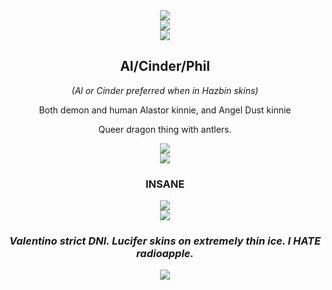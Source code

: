<div align="center">
  <img src="https://64.media.tumblr.com/aa32f34d4ece90d54c1a2ca29da87eaa/7b3ff35a96883592-f3/s2048x3072/3c1a11b8a381ce73d6824756fc2cf9fcec036485.pnj">
</div>
<div align="center">
  <img src="https://64.media.tumblr.com/e4c5d67e2bea009b6f071a07f31d2e95/136b91c1e91842df-ec/s2048x3072/5e319d70bc4e819d3b953d5091307eac806ec504.pnj">
</div>
<div align="center">
  <img src="https://64.media.tumblr.com/5de9a0977b01ab59324ccb13f7cda5cf/a05fc3d00ef4deb7-68/s2048x3072/83d8012cf1e3b0b34f34dd721d6115c48ba5690e.pnj">
</div>

<h2 align="center"><B>Al/Cinder/Phil</B></h2>

<p align="center"><I>(Al or Cinder preferred when in Hazbin skins)</I></p>
<p align="center">Both demon and human Alastor kinnie, and Angel Dust kinnie</p>
<p align="center">Queer dragon thing with antlers.</p>

<div align="center">
  <img src="https://64.media.tumblr.com/4ca875e25fa23f80a959b3895eb780cb/12ea6ddc3894ee68-36/s2048x3072/bf3362d05bcbd93ca046e742eb4774293ce00b8d.pnj">
</div>
<div align="center">
  <img src="https://64.media.tumblr.com/5de9a0977b01ab59324ccb13f7cda5cf/a05fc3d00ef4deb7-68/s2048x3072/83d8012cf1e3b0b34f34dd721d6115c48ba5690e.pnj">
</div>

<h3 align="center"><B>INSANE</B></h3>

<div align="center">
  <img src="https://64.media.tumblr.com/6519f549fccf203d0014a418d8a7bce8/61fcf01ec6f55cb7-87/s1280x1920/06e63c544cf47491f0a0266905fe2ad9ea46a7d5.pnj">
</div>
<div align="center">
  <img src="https://64.media.tumblr.com/a89d47a5950dc49c263c089b3ce1d786/8c678e392398726b-d8/s1280x1920/7da6e32f530a4038cbfbdba10ac6288ff34e3dec.pnj">
</div>

<h3 align="center"><I>Valentino strict DNI. Lucifer skins on extremely thin ice. I <b>HATE</b> radioapple.</I></h3>

<div align="center">
  <img src="https://64.media.tumblr.com/aa32f34d4ece90d54c1a2ca29da87eaa/7b3ff35a96883592-f3/s2048x3072/3c1a11b8a381ce73d6824756fc2cf9fcec036485.pnj">
</div>
